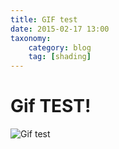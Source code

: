 ```yaml
---
title: GIF test
date: 2015-02-17 13:00
taxonomy:
    category: blog
    tag: [shading]
---
```


# Gif TEST!

![Gif test][1]

  [1]: http://media.giphy.com/media/VhcewA62lbKxi/giphy.gif